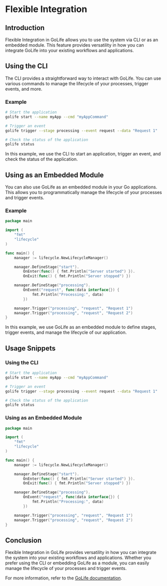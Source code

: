 # Flexible Integration

## Introduction

Flexible Integration in GoLife allows you to use the system via CLI or as an embedded module. This feature provides versatility in how you can integrate GoLife into your existing workflows and applications.

## Using the CLI

The CLI provides a straightforward way to interact with GoLife. You can use various commands to manage the lifecycle of your processes, trigger events, and more.

### Example

```sh
# Start the application
golife start --name myApp --cmd "myAppCommand"

# Trigger an event
golife trigger --stage processing --event request --data "Request 1"

# Check the status of the application
golife status
```

In this example, we use the CLI to start an application, trigger an event, and check the status of the application.

## Using as an Embedded Module

You can also use GoLife as an embedded module in your Go applications. This allows you to programmatically manage the lifecycle of your processes and trigger events.

### Example

```go
package main

import (
	"fmt"
	"lifecycle"
)

func main() {
	manager := lifecycle.NewLifecycleManager()

	manager.DefineStage("start").
		OnEnter(func() { fmt.Println("Server started") }).
		OnExit(func() { fmt.Println("Server stopped") })

	manager.DefineStage("processing").
		OnEvent("request", func(data interface{}) {
			fmt.Println("Processing:", data)
		})

	manager.Trigger("processing", "request", "Request 1")
	manager.Trigger("processing", "request", "Request 2")
}
```

In this example, we use GoLife as an embedded module to define stages, trigger events, and manage the lifecycle of our application.

## Usage Snippets

### Using the CLI

```sh
# Start the application
golife start --name myApp --cmd "myAppCommand"

# Trigger an event
golife trigger --stage processing --event request --data "Request 1"

# Check the status of the application
golife status
```

### Using as an Embedded Module

```go
package main

import (
	"fmt"
	"lifecycle"
)

func main() {
	manager := lifecycle.NewLifecycleManager()

	manager.DefineStage("start").
		OnEnter(func() { fmt.Println("Server started") }).
		OnExit(func() { fmt.Println("Server stopped") })

	manager.DefineStage("processing").
		OnEvent("request", func(data interface{}) {
			fmt.Println("Processing:", data)
		})

	manager.Trigger("processing", "request", "Request 1")
	manager.Trigger("processing", "request", "Request 2")
}
```

## Conclusion

Flexible Integration in GoLife provides versatility in how you can integrate the system into your existing workflows and applications. Whether you prefer using the CLI or embedding GoLife as a module, you can easily manage the lifecycle of your processes and trigger events.

For more information, refer to the [GoLife documentation](../README.md).
